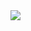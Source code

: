 <img src="https://www.elaborata.com.br/img/treinamentos/original/163-desenvolvimento-front-end-com-html-css-javascript-e-bootstrap-capa.jpg" align="center" />

